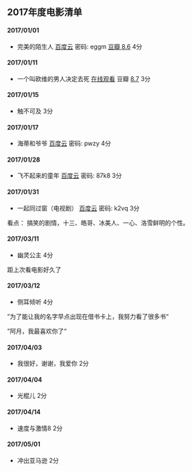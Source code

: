 ## 2017年度电影清单
#### 2017/01/01 
* 完美的陌生人  [百度云](https://pan.baidu.com/s/1i4Vjy3j)  密码: eggm [豆瓣 8.6](https://movie.douban.com/subject/26614893/) 4分

#### 2017/01/11 
* 一个叫欧维的男人决定去死 [在线观看](http://www.aixifan.com/v/ac3008839) 豆瓣 [8.7](https://movie.douban.com/subject/26628357/) 3分

#### 2017/01/15 
* 触不可及 3分

#### 2017/01/17 
* 海蒂和爷爷 [百度云](https://pan.baidu.com/s/1slfbXnf) 密码: pwzy 4分

#### 2017/01/28
* 飞不起来的童年 [百度云](https://pan.baidu.com/s/1gfE8KWN)  密码: 87k8 3分

#### 2017/01/31
* 一起同过窗（电视剧） [百度云](https://pan.baidu.com/s/1jIoKsJk)  密码: k2vq 3分

看点： 搞笑的剧情，十三、皓哥、冰美人、一心、洛雪鲜明的个性。

#### 2017/03/11
* 幽灵公主 4分

距上次看电影好久了

#### 2017/03/12
* 侧耳倾听 4分

”为了能让我的名字早点出现在借书卡上，我努力看了很多书“

”阿月，我最喜欢你了“

#### 2017/04/03
* 我很好，谢谢，我爱你	2分

#### 2017/04/04 
* 光棍儿 2分

#### 2017/04/14
* 速度与激情8	2分

#### 2017/05/01
* 冲出亚马逊 2分